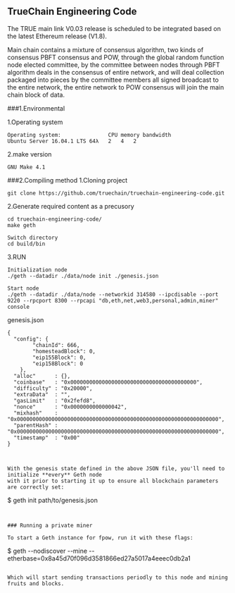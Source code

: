 ## TrueChain Engineering Code

The TRUE main link V0.03 release is scheduled to be integrated based on the latest Ethereum release (V1.8).

Main chain contains a mixture of consensus algorithm, two kinds of consensus PBFT consensus and POW, through
the global random function node elected committee, by the committee between nodes through PBFT algorithm deals
in the consensus of entire network, and will deal collection packaged into pieces by the committee members 
all signed broadcast to the entire network, the entire network to POW consensus will join the main chain block
of data.


###1.Environmental

1.Operating system
```
Operating system:               CPU memory bandwidth
Ubuntu Server 16.04.1 LTS 64λ	2	4	2
```
2.make version
```
GNU Make 4.1
```

###2.Compiling method
1.Cloning project
```
git clone https://github.com/truechain/truechain-engineering-code.git
```
2.Generate required content as a precusory
```
cd truechain-engineering-code/
make geth

Switch directory
cd build/bin

```
3.RUN
```
Initialization node
./geth --datadir ./data/node init ./genesis.json

Start node
./geth --datadir ./data/node --networkid 314580 --ipcdisable --port 9220 --rpcport 8300 --rpcapi "db,eth,net,web3,personal,admin,miner" console
```


genesis.json
```
{
  "config": {
        "chainId": 666,
        "homesteadBlock": 0,
        "eip155Block": 0,
        "eip158Block": 0
    },
  "alloc"      : {},
  "coinbase"   : "0x0000000000000000000000000000000000000000",
  "difficulty" : "0x20000",
  "extraData"  : "",
  "gasLimit"   : "0x2fefd8",
  "nonce"      : "0x0000000000000042",
  "mixhash"    : "0x0000000000000000000000000000000000000000000000000000000000000000",
  "parentHash" : "0x0000000000000000000000000000000000000000000000000000000000000000",
  "timestamp"  : "0x00"
}



With the genesis state defined in the above JSON file, you'll need to initialize **every** Geth node
with it prior to starting it up to ensure all blockchain parameters are correctly set:

```
$ geth init path/to/genesis.json
```


### Running a private miner

To start a Geth instance for fpow, run it with these flags:

```
$ geth --nodiscover --mine --etherbase=0x8a45d70f096d3581866ed27a5017a4eeec0db2a1
```

Which will start sending transactions periodly to this node and mining fruits and blocks.
